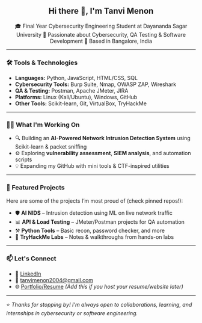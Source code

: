 <h2 align="center">Hi there 👋, I'm Tanvi Menon</h2>

<p align="center">
🎓 Final Year Cybersecurity Engineering Student at Dayananda Sagar University  
🔐 Passionate about Cybersecurity, QA Testing & Software Development  
📍 Based in Bangalore, India
</p>

---

### 🛠️ Tools & Technologies

- **Languages:** Python, JavaScript, HTML/CSS, SQL  
- **Cybersecurity Tools:** Burp Suite, Nmap, OWASP ZAP, Wireshark  
- **QA & Testing:** Postman, Apache JMeter, JIRA  
- **Platforms:** Linux (Kali/Ubuntu), Windows, GitHub  
- **Other Tools:** Scikit-learn, Git, VirtualBox, TryHackMe  

---

### 👩‍💻 What I'm Working On

- 🔍 Building an **AI-Powered Network Intrusion Detection System** using Scikit-learn & packet sniffing
- ⚙️ Exploring **vulnerability assessment**, **SIEM analysis**, and automation scripts
- 💡 Expanding my GitHub with mini tools & CTF-inspired utilities

---

### 📌 Featured Projects

Here are some of the projects I’m most proud of (check pinned repos!):

- 🛡️ **AI NIDS** – Intrusion detection using ML on live network traffic  
- 📊 **API & Load Testing** – JMeter/Postman projects for QA automation  
- ⚒️ **Python Tools** – Basic recon, password checker, and more  
- 🔐 **TryHackMe Labs** – Notes & walkthroughs from hands-on labs  

---

### 📫 Let's Connect

- 🔗 [LinkedIn](https://linkedin.com/in/tanvimenon)  
- 📧 tanvimenon2004@gmail.com  
- 🌐 [Portfolio/Resume](#) *(Add this if you host your resume/website later)*  

---

⭐ *Thanks for stopping by! I'm always open to collaborations, learning, and internships in cybersecurity or software engineering.*

